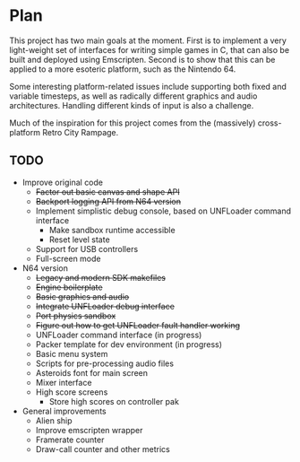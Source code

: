 # Plan

This project has two main goals at the moment. First is to implement a very light-weight set of interfaces for writing simple games in C, that can also be built and deployed using Emscripten. Second is to show that this can be applied to a more esoteric platform, such as the Nintendo 64.

Some interesting platform-related issues include supporting both fixed and variable timesteps, as well as radically different graphics and audio architectures. Handling different kinds of input is also a challenge.

Much of the inspiration for this project comes from the (massively) cross-platform Retro City Rampage.

## TODO

- Improve original code
  + ~~Factor out basic canvas and shape API~~
  + ~~Backport logging API from N64 version~~
  + Implement simplistic debug console, based on UNFLoader command interface
    + Make sandbox runtime accessible
    + Reset level state
  + Support for USB controllers
  + Full-screen mode
- N64 version
  + ~~Legacy and modern SDK makefiles~~
  + ~~Engine boilerplate~~
  + ~~Basic graphics and audio~~
  + ~~Integrate UNFLoader debug interface~~
  + ~~Port physics sandbox~~
  + ~~Figure out how to get UNFLoader fault handler working~~
  + UNFLoader command interface (in progress)
  + Packer template for dev environment (in progress)
  + Basic menu system
  + Scripts for pre-processing audio files
  + Asteroids font for main screen
  + Mixer interface
  + High score screens
    + Store high scores on controller pak
- General improvements
  + Alien ship
  + Improve emscripten wrapper
  + Framerate counter
  + Draw-call counter and other metrics
